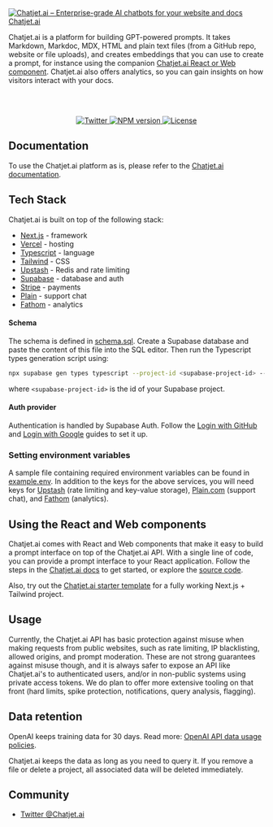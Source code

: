   <a href="">
  <img alt="Chatjet.ai – Enterprise-grade AI chatbots for your website and docs" src="https://github.com/chatjet-ai/chatjet.ai/blob/main/Group%203.png?raw=true)"
  <h1 align="center">Chatjet.ai</h1>
</a>

Chatjet.ai is a platform for building GPT-powered prompts. It takes Markdown, Markdoc, MDX, HTML and plain text files (from a GitHub repo, website or file uploads), and creates embeddings that you can use to create a prompt, for instance using the companion [Chatjet.ai React or Web component](https://Chatjet.ai.com/docs#components). Chatjet.ai also offers analytics, so you can gain insights on how visitors interact with your docs.

<br />
<br />

<p align="center">
  <a href="https://twitter.com/Chatjet.ai">
    <img alt="Twitter" src="https://img.shields.io/twitter/follow/Chatjet.ai?style=flat&label=%40Chatjet.ai&logo=twitter&color=0bf&logoColor=fff" />
  </a>
  <a aria-label="NPM version" href="https://www.npmjs.com/package/Chatjet.ai">
    <img alt="NPM version" src="https://badgen.net/npm/v/Chatjet.ai">
  </a>
  <a aria-label="License" href="https://github.com/motifland/Chatjet.ai/blob/main/LICENSE">
    <img alt="License" src="https://img.shields.io/badge/License-Apache_2.0-blue.svg">
  </a>
</p>

## Documentation

To use the Chatjet.ai platform as is, please refer to the [Chatjet.ai documentation](https://Chatjet.ai/docs).

## Tech Stack

Chatjet.ai is built on top of the following stack:

- [Next.js](https://nextjs.org/) - framework
- [Vercel](https://vercel.com/) - hosting
- [Typescript](https://www.typescriptlang.org/) - language
- [Tailwind](https://tailwindcss.com/) - CSS
- [Upstash](https://upstash.com/) - Redis and rate limiting
- [Supabase](https://supabase.com/) - database and auth
- [Stripe](https://stripe.com/) - payments
- [Plain](https://plain.com/) - support chat
- [Fathom](https://usefathom.com/) - analytics


#### Schema

The schema is defined in [schema.sql](https://github.com/motifland/Chatjet.ai/blob/main/config/schema.sql). Create a Supabase database and paste the content of this file into the SQL editor. Then run the Typescript types generation script using:

```sh
npx supabase gen types typescript --project-id <supabase-project-id> --schema public > types/supabase.ts
```

where `<supabase-project-id>` is the id of your Supabase project.

#### Auth provider

Authentication is handled by Supabase Auth. Follow the [Login with GitHub](https://supabase.com/docs/guides/auth/social-login/auth-github) and [Login with Google](https://supabase.com/docs/guides/auth/social-login/auth-google) guides to set it up.

### Setting environment variables

A sample file containing required environment variables can be found in [example.env](https://github.com/motifland/Chatjet.ai/blob/main/example.env). In addition to the keys for the above services, you will need keys for [Upstash](https://upstash.com/) (rate limiting and key-value storage), [Plain.com](https://plain.com) (support chat), and [Fathom](https://usefathom.com/) (analytics).

## Using the React and Web components

Chatjet.ai comes with React and Web components that make it easy to build a prompt interface on top of the Chatjet.ai API. With a single line of code, you can provide a prompt interface to your React application. Follow the steps in the [Chatjet.ai docs](https://Chatjet.ai.com/docs#components) to get started, or explore the [source code](https://github.com/motifland/Chatjet.ai-js).

Also, try out the [Chatjet.ai starter template](https://github.com/motifland/Chatjet.ai-starter-template) for a fully working Next.js + Tailwind project.

## Usage

Currently, the Chatjet.ai API has basic protection against misuse when making requests from public websites, such as rate limiting, IP blacklisting, allowed origins, and prompt moderation. These are not strong guarantees against misuse though, and it is always safer to expose an API like Chatjet.ai's to authenticated users, and/or in non-public systems using private access tokens. We do plan to offer more extensive tooling on that front (hard limits, spike protection, notifications, query analysis, flagging).

## Data retention

OpenAI keeps training data for 30 days. Read more: [OpenAI API data usage policies](https://openai.com/policies/api-data-usage-policies).

Chatjet.ai keeps the data as long as you need to query it. If you remove a file or delete a project, all associated data will be deleted immediately.

## Community

- [Twitter @Chatjet.ai](https://twitter.com/Chatjet.ai)
